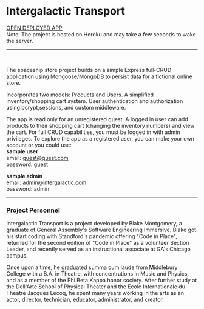 # Intergalactic Transport
[OPEN DEPLOYED APP](https://intergalactic-transport.herokuapp.com)
<br />Note: The project is hosted on Heroku and may take a few seconds to wake the server.
<hr /><br />


The spaceship store project builds on a simple Express full-CRUD application using Mongoose/MongoDB to persist data for a fictional online store.

Incorporates two models: Products and Users. A simplified inventory/shopping cart system. User authentication and authorization using bcrypt,sessions, and custom middleware. 

The app is read only for an unregistered guest. A logged in user can add products to their shopping cart (changing the inventory numbers) and view the cart. For full CRUD capabilities, you must be logged in with admin privileges. To explore the app as a registered user, you can make your own account or you could use:
<br/>
__sample user__<br/>
email: guest@guest.com<br/>
password: guest

__sample admin__<br/>
email: admin@intergalactic.com<br/>
password: admin


<hr />

### Project Personnel

<p>Intergalactic Transport is a project developed by Blake Montgomery, a graduate of General Assembly's Software Engineering Immersive. Blake got his start coding with Standford's pandemic offering "Code in Place", returned for the second edition of "Code in Place" as a volunteer Section Leader, and recently served as an instructional associate at GA's Chicago campus.</p>

<p>Once upon a time, he graduated summa cum laude from Middlebury College with a B.A. in Theatre, with concentrations in Music and Physics, and as a member of the Phi Beta Kappa honor society. After further study at the Dell'Arte School of Physical Theater and the Ecole Internationale du Theatre Jacques Lecoq, he spent many years working in the arts as an actor, director, technician, educator, administrator, and creator.</p>